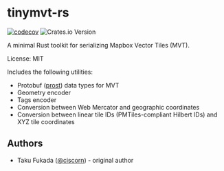 # tinymvt-rs

[![codecov](https://codecov.io/gh/MIERUNE/tinymvt/graph/badge.svg?token=HSPd9MRmxC)](https://codecov.io/gh/MIERUNE/tinymvt)
![Crates.io Version](https://img.shields.io/crates/v/tinymvt)

A minimal Rust toolkit for serializing Mapbox Vector Tiles (MVT).

License: MIT

Includes the following utilities:

- Protobuf ([prost](https://github.com/tokio-rs/prost)) data types for MVT
- Geometry encoder
- Tags encoder
- Conversion between Web Mercator and geographic coordinates
- Conversion between linear tile IDs (PMTiles-compliant Hilbert IDs) and XYZ tile coordinates

## Authors

- Taku Fukada ([@ciscorn](https://github.com/ciscorn)) - original author
